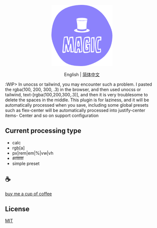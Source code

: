 <p align="center">
<img height="200" src="./assets/kv.png" alt="magic">
</p>
<p align="center"> English | <a href="./README_zh.md">简体中文</a></p>

:WIP> In unocss or tailwind, you may encounter such a problem. I pasted the rgba(100, 200, 300, .3) in the browser, and then used unocss or tailwind, text-[rgba(100,200,300,.3)], and then it is very troublesome to delete the spaces in the middle. This plugin is for laziness, and it will be automatically processed when you save, including some global presets such as flex-center will be automatically processed into justify-center items- Center and so on support configuration


## Current processing type
- calc
- rgb[a]
- px|rem|em|%|vw|vh
- #ffffff
- simple preset

## :coffee:

[buy me a cup of coffee](https://github.com/Simon-He95/sponsor)

## License

[MIT](./license)
